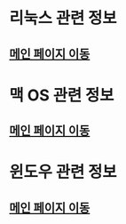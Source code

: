 # 리눅스 관련 정보

## [메인 페이지 이동](linux/index.md)



# 맥 OS 관련 정보

## [메인 페이지 이동](macOS/index.md)



# 윈도우 관련 정보  

## [메인 페이지 이동](windows/index.md)


